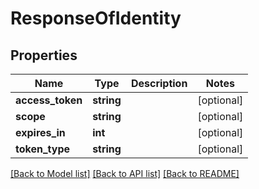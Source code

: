 # ResponseOfIdentity

## Properties

Name | Type | Description | Notes
------------ | ------------- | ------------- | -------------
**access_token** | **string** |  | [optional]
**scope** | **string** |  | [optional]
**expires_in** | **int** |  | [optional]
**token_type** | **string** |  | [optional]

[[Back to Model list]](../../README.md#models) [[Back to API list]](../../README.md#endpoints) [[Back to README]](../../README.md)
